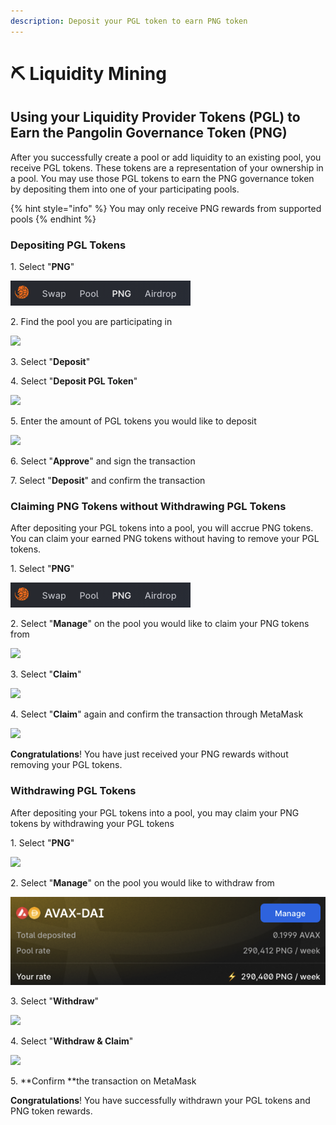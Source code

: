 ```yaml
---
description: Deposit your PGL token to earn PNG token
---
```


# ⛏ Liquidity Mining

## Using your Liquidity Provider Tokens (PGL) to Earn the Pangolin Governance Token (PNG)

After you successfully create a pool or add liquidity to an existing pool, you receive PGL tokens. These tokens are a representation of your ownership in a pool. You may use those PGL tokens to earn the PNG governance token by depositing them into one of your participating pools.

{% hint style="info" %}
You may only receive PNG rewards from supported pools
{% endhint %}

### Depositing PGL Tokens

1\. Select "**PNG**"

![](<../.gitbook/assets/pgl1 (2).png>)

2\. Find the pool you are participating in

![](../.gitbook/assets/pgl2.png)

3\. Select "**Deposit**"

4\. Select "**Deposit PGL Token**"

![](../.gitbook/assets/pgl3.png)

5\. Enter the amount of PGL tokens you would like to deposit

![](../.gitbook/assets/pgl4.png)

6\. Select "**Approve**" and sign the transaction

7\. Select "**Deposit**" and confirm the transaction

### Claiming PNG Tokens without Withdrawing PGL Tokens

After depositing your PGL tokens into a pool, you will accrue PNG tokens. You can claim your earned PNG tokens without having to remove your PGL tokens.

1\. Select "**PNG**"

![](<../.gitbook/assets/pgl1 (1).png>)

2\. Select "**Manage**" on the pool you would like to claim your PNG tokens from

![](../.gitbook/assets/pgl10.png)

3\. Select "**Claim**"

![](../.gitbook/assets/pgl7.png)

4\. Select "**Claim**" again and confirm the transaction through MetaMask

![](../.gitbook/assets/pgl8.png)

**Congratulations**! You have just received your PNG rewards without removing your PGL tokens.

### Withdrawing PGL Tokens

After depositing your PGL tokens into a pool, you may claim your PNG tokens by withdrawing your PGL tokens

1\. Select "**PNG**"

![](../.gitbook/assets/pgl1.png)

2\. Select "**Manage**" on the pool you would like to withdraw from

![](<../.gitbook/assets/pgl10 (1).png>)

3\. Select "**Withdraw**"

![](../.gitbook/assets/pgl11.png)

4\. Select "**Withdraw & Claim**"

![](../.gitbook/assets/pgl12.png)

5\. **Confirm **the transaction on MetaMask

**Congratulations**! You have successfully withdrawn your PGL tokens and PNG token rewards.
